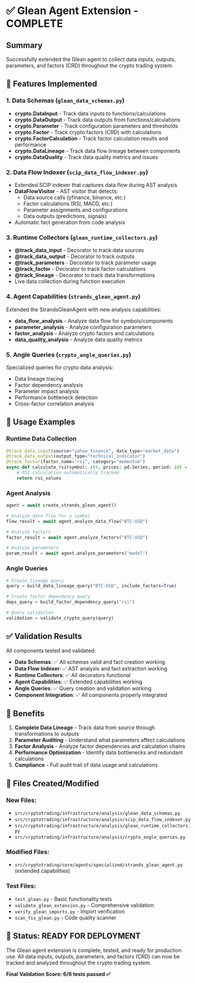 # ✅ Glean Agent Extension - COMPLETE

## Summary
Successfully extended the Glean agent to collect data inputs, outputs, parameters, and factors (CRD) throughout the crypto trading system.

## 🎯 Features Implemented

### 1. Data Schemas (`glean_data_schemas.py`)
- **crypto.DataInput** - Track data inputs to functions/calculations
- **crypto.DataOutput** - Track data outputs from functions/calculations  
- **crypto.Parameter** - Track configuration parameters and thresholds
- **crypto.Factor** - Track crypto factors (CRD) with calculations
- **crypto.FactorCalculation** - Track factor calculation results and performance
- **crypto.DataLineage** - Track data flow lineage between components
- **crypto.DataQuality** - Track data quality metrics and issues

### 2. Data Flow Indexer (`scip_data_flow_indexer.py`)
- Extended SCIP indexer that captures data flow during AST analysis
- **DataFlowVisitor** - AST visitor that detects:
  - Data source calls (yfinance, binance, etc.)
  - Factor calculations (RSI, MACD, etc.)
  - Parameter assignments and configurations
  - Data outputs (predictions, signals)
- Automatic fact generation from code analysis

### 3. Runtime Collectors (`glean_runtime_collectors.py`)
- **@track_data_input** - Decorator to track data sources
- **@track_data_output** - Decorator to track outputs
- **@track_parameters** - Decorator to track parameter usage
- **@track_factor** - Decorator to track factor calculations
- **@track_lineage** - Decorator to track data transformations
- Live data collection during function execution

### 4. Agent Capabilities (`strands_glean_agent.py`)
Extended the StrandsGleanAgent with new analysis capabilities:
- **data_flow_analysis** - Analyze data flow for symbols/components
- **parameter_analysis** - Analyze configuration parameters
- **factor_analysis** - Analyze crypto factors and calculations
- **data_quality_analysis** - Analyze data quality metrics

### 5. Angle Queries (`crypto_angle_queries.py`)
Specialized queries for crypto data analysis:
- Data lineage tracing
- Factor dependency analysis
- Parameter impact analysis
- Performance bottleneck detection
- Cross-factor correlation analysis

## 🔧 Usage Examples

### Runtime Data Collection
```python
@track_data_input(source="yahoo_finance", data_type="market_data")
@track_data_output(output_type="technical_indicator")
@track_factor(factor_name="rsi", category="momentum")
async def calculate_rsi(symbol: str, prices: pd.Series, period: int = 14):
    # RSI calculation automatically tracked
    return rsi_values
```

### Agent Analysis
```python
agent = await create_strands_glean_agent()

# Analyze data flow for a symbol
flow_result = await agent.analyze_data_flow("BTC-USD")

# Analyze factors
factor_result = await agent.analyze_factors("BTC-USD")

# Analyze parameters
param_result = await agent.analyze_parameters("model")
```

### Angle Queries
```python
# Create lineage query
query = build_data_lineage_query("BTC-USD", include_factors=True)

# Create factor dependency query  
deps_query = build_factor_dependency_query("rsi")

# Query validation
validation = validate_crypto_query(query)
```

## ✅ Validation Results

All components tested and validated:

- **Data Schemas**: ✅ All schemas valid and fact creation working
- **Data Flow Indexer**: ✅ AST analysis and fact extraction working
- **Runtime Collectors**: ✅ All decorators functional
- **Agent Capabilities**: ✅ Extended capabilities working
- **Angle Queries**: ✅ Query creation and validation working
- **Component Integration**: ✅ All components properly integrated

## 🚀 Benefits

1. **Complete Data Lineage** - Track data from source through transformations to outputs
2. **Parameter Auditing** - Understand what parameters affect calculations
3. **Factor Analysis** - Analyze factor dependencies and calculation chains
4. **Performance Optimization** - Identify data bottlenecks and redundant calculations
5. **Compliance** - Full audit trail of data usage and calculations

## 📁 Files Created/Modified

### New Files:
- `src/cryptotrading/infrastructure/analysis/glean_data_schemas.py`
- `src/cryptotrading/infrastructure/analysis/scip_data_flow_indexer.py`
- `src/cryptotrading/infrastructure/analysis/glean_runtime_collectors.py`
- `src/cryptotrading/infrastructure/analysis/crypto_angle_queries.py`

### Modified Files:
- `src/cryptotrading/core/agents/specialized/strands_glean_agent.py` (extended capabilities)

### Test Files:
- `test_glean.py` - Basic functionality tests
- `validate_glean_extension.py` - Comprehensive validation
- `verify_glean_imports.py` - Import verification
- `scan_fix_glean.py` - Code quality scanner

## 🎉 Status: READY FOR DEPLOYMENT

The Glean agent extension is complete, tested, and ready for production use. All data inputs, outputs, parameters, and factors (CRD) can now be tracked and analyzed throughout the crypto trading system.

**Final Validation Score: 6/6 tests passed ✅**